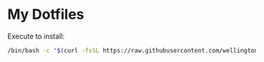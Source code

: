 # My Dotfiles

Execute to install:

```bash
/bin/bash -c "$(curl -fsSL https://raw.githubusercontent.com/wellingtonlope/dotfiles/main/install.sh)"
```
